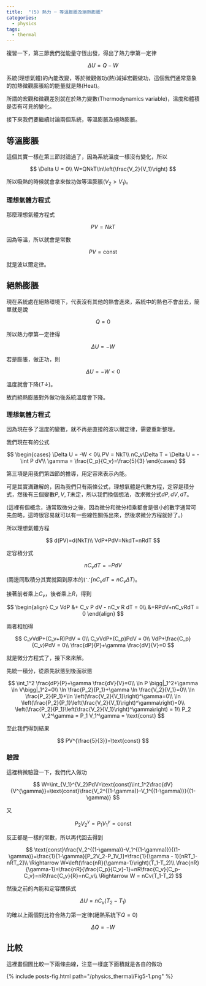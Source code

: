 ```yaml
---
title:  "(5) 熱力 ─ 等溫膨脹及絕熱膨脹"
categories:
  - physics
tags:
  - thermal
---
```


複習一下，第三節我們從能量守恆出發，得出了熱力學第一定律

$$
\Delta U = Q-W
$$

系統(理想氣體)的內能改變，等於微觀做功(熱)減掉宏觀做功，這個我們通常意象的加熱微觀膨脹給的能量就是熱(Heat)。


所謂的宏觀和微觀差別就在於熱力變數(Thermodynamics variable)，溫度和體積是否有可見的變化。


接下來我們要繼續討論兩個系統，等溫膨脹及絕熱膨脹。


## 等溫膨脹

這個其實一樣在第三節討論過了，因為系統溫度一樣沒有變化，所以

$$
\Delta U = 0\\
W=QNkT\ln\left(\frac{V_2}{V_1}\right)
$$

所以吸熱的時候就會拿來做功做等溫膨脹($V_2>V_1$)。

### 理想氣體方程式

那麼理想氣體方程式

$$
PV=NkT
$$

因為等溫，所以就會是常數

$$
PV=\text{const}
$$

就是波以爾定律。


## 絕熱膨脹

現在系統處在絕熱環境下，代表沒有其他的熱會進來，系統中的熱也不會出去，簡單就是說

$$
Q=0
$$

所以熱力學第一定律得

$$
\Delta U = -W
$$

若是膨脹，做正功，則

$$
\Delta U = -W < 0
$$

溫度就會下降($T$↓)。


故而絕熱膨脹對外做功後系統溫度會下降。


### 理想氣體方程式

因為現在多了溫度的變數，就不再是直接的波以爾定律，需要重新整理。


我們現在有的公式

$$
\begin{cases}
\Delta U = -W < 0\\
PV = NkT\\
nC_v\Delta T = \Delta U = -\int P dV\\
\gamma = \frac{C_p}{C_v}=\frac{5}{3}
\end{cases}
$$

第三項是用我們第四節的推導，用定容來表示內能。


可是其實滿難解的，因為我們只有兩條公式，理想氣體是代數方程，定容是積分式，然後有三個變數$P,V,T$未定，所以我們換個想法，改求微分式$dP,dV,dT$。

(這裡有個概念，通常取微分之後，因為微分和微分相乘都會是很小的數字通常可先忽略，這時很容易就可以有一些線性關係出來，然後求微分方程就好了。)


所以理想氣體方程

$$
d(PV)=d(NkT)\\
VdP+PdV=NkdT=nRdT
$$

定容積分式

$$
nC_v dT = -PdV
$$

(兩邊同取積分其實就回到原本的($\because \int nC_vdT=nC_v\Delta T$)。

接著前者乘上$C_v$，後者乘上$R$，得到

$$
\begin{align}
C_v VdP &+ C_v P dV - nC_v R dT = 0\\
&+RPdV+nC_vRdT = 0
\end{align}
$$

兩者相加得

$$
C_vVdP+(C_v+R)PdV = 0\\
C_vVdP+(C_p)PdV = 0\\
VdP+\frac{C_p}{C_v}PdV = 0\\
\frac{dP}{P}+\gamma \frac{dV}{V}=0
$$

就是微分方程式了，接下來來解。


先統一積分，從原先狀態到後面狀態

$$
\int_1^2 \frac{dP}{P}+\gamma \frac{dV}{V}=0\\
\ln P \bigg|_1^2+\gamma \ln V\bigg|_1^2=0\\
\ln \frac{P_2}{P_1}+\gamma \ln \frac{V_2}{V_1}=0\\
\ln \frac{P_2}{P_1}+\ln \left(\frac{V_2}{V_1}\right)^\gamma=0\\
\ln \left(\frac{P_2}{P_1}\left(\frac{V_2}{V_1}\right)^\gamma\right)=0\\
\left(\frac{P_2}{P_1}\left(\frac{V_2}{V_1}\right)^\gamma\right) = 1\\
P_2 V_2^\gamma = P_1 V_1^\gamma = \text{const}
$$


至此我們得到結果

$$
PV^{\frac{5}{3}}=\text{const}
$$

### 驗證

這裡稍微驗證一下，我們代入做功

$$
W=\int_{V_1}^{V_2}PdV=\text{const}\int_1^2\frac{dV}{V^{\gamma}}=\text{const}\frac{V_2^{(1-\gamma)}-V_1^{(1-\gamma)}}{(1-\gamma)}
$$

又

$$
P_2 V_2^\gamma = P_1 V_1^\gamma = \text{const}
$$

反正都是一樣的常數，所以再代回去得到

$$
\text{const}\frac{V_2^{(1-\gamma)}-V_1^{(1-\gamma)}}{(1-\gamma)}=\frac{1}{1-\gamma}[P_2V_2-P_1V_1]=\frac{1}{\gamma - 1}[nRT_1-nRT_2]\\
\Rightarrow W=\left(\frac{nR}{\gamma-1}\right)(T_1-T_2)\\
\frac{nR}{\gamma-1}=\frac{nR}{\frac{C_p}{C_v}-1}=nR\frac{C_v}{C_p-C_v}=nR\frac{C_v}{R}=nC_v\\
\Rightarrow W = nCv(T_1-T_2)
$$

然後之前的內能和定容關係式

$$
\Delta U = nC_v (T_2-T_1)
$$

的確以上兩個對比符合熱力第一定律(絕熱系統下$Q=0$)

$$
\Delta Q = -W
$$


## 比較

這裡畫個圖比較一下兩條曲線，注意一樣底下面積就是各自的做功

{% include posts-fig.html path="/physics_thermal/Fig5-1.png" %}



